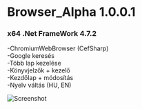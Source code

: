 # Browser_Alpha 1.0.0.1
### x64 .Net FrameWork 4.7.2
-ChromiumWebBrowser (CefSharp)   
-Google keresés  
-Több lap kezelése  
-Könyvjelzők + kezelő  
-Kezdőlap + módosítás  
-Nyelv váltás (HU, EN)  
  
![Screenshot](https://raw.githubusercontent.com/szabolevi98/Browser_Alpha/master/Browser_Alpha_Chromium/screenshot.png?token=ALBMWVVCMW4PQ2VKLB66D3C6GB2PY)